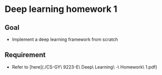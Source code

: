 # Deep learning homework 1
## Goal
- Implement a deep learning framework from scratch
## Requirement
- Refer to [here](./CS-GY\ 9223-E\ Deep\ Learning\ -\ Homework\ 1.pdf)

